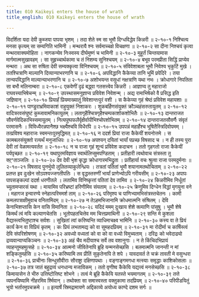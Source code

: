 ```yaml
---
title: 010 Kaikeyi enters the house of wrath
title_english: 010 Kaikeyi enters the house of wrath

---
```

<div class="audioEmbed"  caption="श्रीराम-हरिसीताराममूर्ति-घनपाठिभ्यां वचनम्" src="https://archive.org/download/Ramayana-recitation-Sriram-harisItArAmamUrti-Ghanapaati-v2/Kanda_2/Kanda_2_AYK-010-Dasharatha_Pradhanaa.mp3"></div>
विदर्शिता यदा देवी कुब्जया पापया भृशम् ।  
तदा शेते स्म सा भूमौ दिग्धविद्धेव किन्नरी ॥ २-१०-१  
निश्चित्य मनसा कृत्यम् सा सम्यगिति भामिनी ।  
मन्थरायै श्नः सर्वमाच्चक्षे विचक्षणा ॥ २-१०-२  
सा दीना निश्चयं कृत्वा मन्थरावाक्यमोहिता ।  
नागकन्येव निःस्वस्य दीर्घमुष्णं च भामिनी ॥ २-१०-३  
मुहूर्तं चिन्तयामास मार्गमात्मसुखावहम् ।  
सा सुहृच्चार्थकामा च तं निशम्य सुनिश्चयम् ॥ २-१०-४  
बभूव परमप्रीता सिद्धिं प्राप्येव मन्थरा ।  
अथ सा रुषिता देवी सम्यक्कृत्वा विनिश्चयम् ॥ २-१०-५  
संविवेशाबला भूमौ निवेश्य भृकुटिं मुखे ।  
ततश्चित्राणि माल्यानि दिव्यान्याभरणानि च ॥ २-१०-६  
अपविद्धानि कैकेय्या तानि भूमिं प्रपेदिरे ।  
तया तान्यपविद्धानि माल्यान्याभरणानि च ॥ २-१०-७  
अशोभयन्त वसुधां नक्षत्राणि यथा नभः ।  
क्रोधागारे निपतिता सा बभौ मलिनाम्बरा ॥ २-१०-८  
एकवेणीं दृढं बद्ध्वा गतसत्त्वेव किन्नरी ।  
आज्ञाप्य तु महाराजो राघवस्याभिषेचन्म् ॥ २-१०-९  
उपस्थासमनुज्ञाप्य प्रविवेश निवेशन्म् ।  
अद्य रामाभिषेको वै प्रसिद्ध इति जज्ञिवान् ॥ २-१०-१०  
प्रियार्हं प्रियमाख्यातुं विवेशान्तःपुरं वशी ।  
स कैकेय्या गृहं श्रेष्ठं प्रविवेश महायशाः ॥ २-१०-११  
पाण्डुराभ्रमिवाकाशं राहुयुक्तं निशाकरः ।  
शुकबर्हिणसंयुक्तं क्रौञ्चहंसरुतायुतम् ॥ २-१०-१२  
वादित्ररवसंघुष्टं कुब्जावामनिकायुतम् ।  
लतागृहैश्चित्रगृहैश्चम्पकाशोकशोभितैः ॥ २-१०-१३  
दान्तराजत सौवर्णवेदिकाभिस्समायुतम् ।  
नित्यपुष्पफलैर्वृक्षैर्वापीभिश्चोपशोभितम् ॥ २-१०-१४  
दान्तराजतसौवर्णैः संवृतं परमासनैः ।  
विविध्यैरन्नपानैश्छ भक्ष्यैश्चवि विधैरपि ॥ २-१०-१५  
उपपन्नं महार्हैश्च भूषितैस्त्रिदिवोपमम् ।  
तत्प्रविश्य महाराजः स्वमन्तःपुरमृद्धिमत् ॥ २-१०-१६  
न ददर्श प्रियां राजा कैकेयीं शयनोत्तमे ।  
स कामबलसंयुक्तो रत्यर्थं मनुजाधिपः ॥ २-१०-१७  
अपश्यन् दयितां भार्यां पप्रच्छ विषसाद च ।  
न ही तस्य पुरा देवी तां वेळामत्यवर्तत ॥ २-१०-१८  
न च राजा गृहं शून्यं प्रविवेश कदाचन ।  
ततो गृहगतो राजा कैकेयीं पर्यपृच्छत ॥ २-१०-१९  
यथापुरमविज्ञाय स्वार्थलिप्सुमपण्डिताम् ।  
प्रतीहारी त्वथोवाच संत्रस्ता तु क्ऱ्^ताञ्जलिः ॥ २-१०-२०  
देव देवी भृशं कृद्धा क्रोधागारमभिद्रुता ।  
प्रतीहार्या वचः श्रुत्वा राजा परमदुर्मनाः ॥ २-१०-२१  
विषसाद पुनर्भुयो लुलितव्याकुलेन्ध्रियः ।  
तत्रतां पतितां भूमौ शयानामतथोचिताम् ॥ २-१०-२२  
प्रतप्त इव दुःखेन सोऽपश्यज्जगतीपतिः ।  
स वृद्धस्तरुणीं भार्यां प्राणेभ्योऽपि गरीयसीम् ॥ २-१०-२३  
अपापः पापसङ्कल्पां ददर्श धरणीतले ।  
लतामिव विनिष्कृत्तां पतितां देव तामिव ॥ २-१०-२४  
किन्नरीमिव निर्धूतां च्युतामप्सरसं यथा ।  
मायामिव परिभ्रष्टां हरिणीमिव संयताम् ॥ २-१०-२५  
क्रेणुमिव दिग्धेन विद्धां मृगयुना वने ।  
महागज इन्वारण्ये स्नेहात्परिममर्श ताम् ॥ २-१०-२६  
परिमृश्य च पाणिभ्यामभिसंत्रस्तचेतनः ।  
कामी कमलपत्राक्षीमुवाच वनितामिदम् ॥ २-१०-२७  
न तेऽहमभिजानामि क्रोधमात्मनि संश्रितम् ।  
देवि केनाभिशप्तासि केन वासि विमानिता ॥ २-१०-२८  
यदिदं ममम् दुःखाय शेशे क्ल्याणि पांसुषु ।  
भूमौ शेषे किमर्थं त्वं मयि कल्याणचेतसि ।  
भूतोपहतचित्तेव मम चित्तप्रमाथिनी ॥ २-१०-२९  
सन्ति मे कुशला वैद्यास्त्वभितुष्टाश्च सर्वशः ।  
सुखितां त्वां करिष्यन्ति व्याधिमाचक्ष्व भामिनि ॥ २-१०-३०  
कस्य वा ते प्रियं कार्यं केन वा विप्रियं कृतम् ।  
कः प्रियं लभतामद्य को वा सुमहदप्रियम् ॥ २-१०-३१  
मा रोदीर्मा च कार्षिस्त्वं देवि संपरिशोषणम् ॥ २-१०-३२  
अवध्यो वध्यतां को वा को वा वध्यो विमुच्यताम् ।  
दरिद्रः को भवेदाढ्यो द्रव्यवान्वाप्यकिञ्चनः ॥ २-१०-३३  
अहं चैव मदीयाश्च सर्वे तव वशानुगाः ।  
न ते किंचिदभिप्रायं व्याहन्तुमहमुत्सहे ॥ २-१०-३४  
आत्मनो जीवितेनापि ब्रुहि यन्मनसेच्छसि ।  
बलमात्मनि जानन्ती न मां शङ्कितुमर्हसि ॥ २-१०-३५  
करिष्यामि तव प्रीतिं सुकृतेनापि ते शपे ।  
यावदावर्त ते चक्रं तावती मे वसुन्धरा ॥ २-१०-३६  
प्राचीनाः सिन्धुसौवीराः सौराष्ट्रा दक्षिणापथाः ।  
वङ्गाङ्गमगधा मत्स्याः समृद्धाः काशिकोसलाः ॥ २-१०-३७  
तत्र जातं बहुद्रव्यं धनधान्य मजाविकम् ।  
ततो वृणीष्व कैकेयि यद्यत्त्वं मनसेच्छसि ॥ २-१०-३८  
किमायासेन ते भीरु उत्तिष्टोत्तिष्ट शोभने ।  
तत्वं मे ब्रूहि कैकेयि यतस्ते भयमागतम् ॥ २-१०-३९  
तत्ते व्यपनयिष्यामि नीहरमिव र्श्मिवान् ।  
तथोक्ता सा समास्वस्ता वक्तुकामा तदप्रियम् ॥ २-१०-४०  
परिपीडयितुं भूयो भर्तारमुपचक्रमे ।  
॥ इत्यार्षे स्रिमद्रामायणे अद्दिकाव्ये अयोध्य काण्दे दशम सर्गः ॥